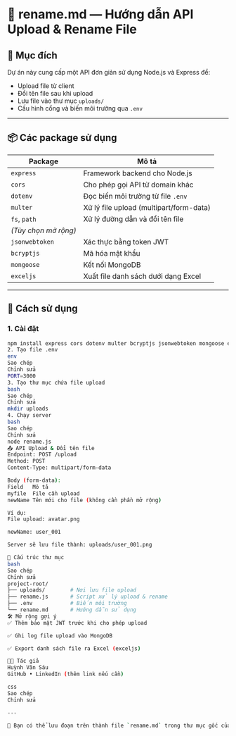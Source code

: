 # 📄 rename.md — Hướng dẫn API Upload & Rename File

## 🧩 Mục đích

Dự án này cung cấp một API đơn giản sử dụng Node.js và Express để:

- Upload file từ client
- Đổi tên file sau khi upload
- Lưu file vào thư mục `uploads/`
- Cấu hình cổng và biến môi trường qua `.env`

---

## 📦 Các package sử dụng

| Package              | Mô tả                                   |
| -------------------- | --------------------------------------- |
| `express`            | Framework backend cho Node.js           |
| `cors`               | Cho phép gọi API từ domain khác         |
| `dotenv`             | Đọc biến môi trường từ file `.env`      |
| `multer`             | Xử lý file upload (multipart/form-data) |
| `fs`, `path`         | Xử lý đường dẫn và đổi tên file         |
| _(Tùy chọn mở rộng)_ |                                         |
| `jsonwebtoken`       | Xác thực bằng token JWT                 |
| `bcryptjs`           | Mã hóa mật khẩu                         |
| `mongoose`           | Kết nối MongoDB                         |
| `exceljs`            | Xuất file danh sách dưới dạng Excel     |

---

## 🚀 Cách sử dụng

### 1. Cài đặt

```bash
npm install express cors dotenv multer bcryptjs jsonwebtoken mongoose exceljs
2. Tạo file .env
env
Sao chép
Chỉnh sửa
PORT=3000
3. Tạo thư mục chứa file upload
bash
Sao chép
Chỉnh sửa
mkdir uploads
4. Chạy server
bash
Sao chép
Chỉnh sửa
node rename.js
📤 API Upload & Đổi tên file
Endpoint: POST /upload
Method: POST
Content-Type: multipart/form-data

Body (form-data):
Field	Mô tả
myfile	File cần upload
newName	Tên mới cho file (không cần phần mở rộng)

Ví dụ:
File upload: avatar.png

newName: user_001

Server sẽ lưu file thành: uploads/user_001.png

📁 Cấu trúc thư mục
bash
Sao chép
Chỉnh sửa
project-root/
├── uploads/        # Nơi lưu file upload
├── rename.js       # Script xử lý upload & rename
├── .env            # Biến môi trường
└── rename.md       # Hướng dẫn sử dụng
🛠 Mở rộng gợi ý
✅ Thêm bảo mật JWT trước khi cho phép upload

✅ Ghi log file upload vào MongoDB

✅ Export danh sách file ra Excel (exceljs)

👨‍💻 Tác giả
Huỳnh Văn Sáu
GitHub • LinkedIn (thêm link nếu cần)

css
Sao chép
Chỉnh sửa

---

📁 Bạn có thể lưu đoạn trên thành file `rename.md` trong thư mục gốc của project. Nếu bạn muốn mình tạo bản song ngữ hoặc bổ sung phần ví dụ dùng `Postman`, mình có thể làm giúp bạn ngay.
```
